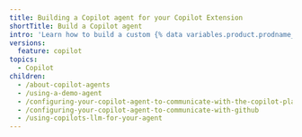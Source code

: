 ```yaml
---
title: Building a Copilot agent for your Copilot Extension
shortTitle: Build a Copilot agent
intro: 'Learn how to build a custom {% data variables.product.prodname_copilot_agent_short %} that determines the functionality of your {% data variables.product.prodname_copilot_extension_short %}.'
versions:
  feature: copilot
topics:
  - Copilot
children:
  - /about-copilot-agents
  - /using-a-demo-agent
  - /configuring-your-copilot-agent-to-communicate-with-the-copilot-platform
  - /configuring-your-copilot-agent-to-communicate-with-github
  - /using-copilots-llm-for-your-agent
---
```

